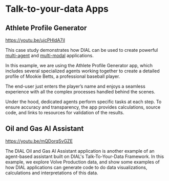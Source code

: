 # Talk-to-your-data Apps

## Athlete Profile Generator

https://youtu.be/ujcPHldA7iI

This case study demonstrates how DIAL can be used to create powerful [multi-agent](/docs/platform/0.architecture-and-concepts/4.agentic-platform.md) and [multi-modal](/docs/platform/5.multimodality.md) applications.

In this example, we are using the Athlete Profile Generator app, which includes several specialized agents working together to create a detailed profile of Mookie Betts, a professional baseball player.

The end-user just enters the player’s name and enjoys a seamless experience with all the complex processes handled behind the scenes.

Under the hood, dedicated agents perform specific tasks at each step. To ensure accuracy and transparency, the app provides calculations, source code, and links to resources for validation of the results.

## Oil and Gas AI Assistant

https://youtu.be/mQDorqSvGZE

The DIAL Oil and Gas AI Assistant application is another example of an agent-based assistant built on DIAL's Talk-To-Your-Data Framework. In this example, we explore Volve Production data, and show some examples of how DIAL applications can generate code to do data visualizations, calculations and interpretations of this data.


